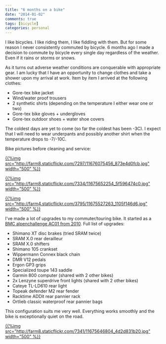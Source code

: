 ```yaml
---
title: "6 months on a bike"
date: "2014-01-02"
comments: true
tags: [bicycle]
categories: personal
---
```


I like bicycles. I like riding them, I like fiddling with them. But for some reason I never consistently commuted by bicycle. 6 months ago I made a decision to commute by bicycle every single day regardless of the weather. Even if it rains or storms or snows.

As it turns out adverse weather conditions are conquerable with appropriate gear. I am lucky that I have an opportunity to change clothes and take a shower upon my arrival at work. Item by item I arrived at the following clothes:

 * Gore-tex bike jacket
 * Wind/water proof trousers
 * 2 synthetic shirts (depending on the temperature I either wear one or two)
 * Gore-tex bike gloves + undergloves
 * Gore-tex outdoor shoes + water shoe covers

The coldest days are yet to come (so far the coldest has been -3C). I expect that I will need to wear underpants and possibly another shirt when the temperature drops to -7/-10C.

Bike pictures before cleaning and service:

[{{%img src="http://farm8.staticflickr.com/7297/11676075456_873e4d0fcb.jpg" width="500" %}}](http://www.flickr.com/photos/68217075@N08/11676075456)

[{{%img src="http://farm8.staticflickr.com/7334/11675652254_5f596474c0.jpg" width="500" %}}](http://www.flickr.com/photos/68217075@N08/11675652254)

[{{%img src="http://farm4.staticflickr.com/3795/11675527263_1105f146d6.jpg" width="500" %}}](http://www.flickr.com/photos/68217075@N08/11675527263)

I've made a lot of upgrades to my commuter/touring bike. It started as a [BMC alpenchallenge AC01 from 2010](http://www.bmc-racing.com/ch-en/bikes/2010/mountainroad/platform/mountainroad_series/alpenchallenge/ac01/standard/). Full list of upgrades:

 * Shimano XT disc brakes (tried SRAM twice)
 * SRAM X.0 rear derailleur
 * SRAM X.0 shifters
 * Shimano 105 crankset
 * Wippermann Connex black chain
 * DMR V12 pedals
 * Ergon GP3 grips
 * Specialized toupe 143 saddle
 * Garmin 800 computer (shared with 2 other bikes)
 * 2x Lenzyne superdrive front lights (shared with 2 other bikes)
 * Cateye TL-LD610 rear light
 * Topeak defender M2 rear fender
 * Racktime ADDit rear pannier rack
 * Ortlieb classic waterproof rear pannier bags

This configuration suits me very well. Everything works smoothly and the bike is exceptionally quiet on the road.

[{{%img src="http://farm8.staticflickr.com/7341/11675646804_4d2d831b20.jpg" width="500" %}}](http://www.flickr.com/photos/68217075@N08/11675646804)


